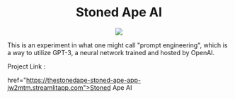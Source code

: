 <div align="center"> 
  <h1 align ="center">Stoned Ape AI</h1>
 
  <img src="https://img.shields.io/badge/-Python-red"></div>

This is an experiment in what one might call "prompt engineering", which is a way to utilize GPT-3, a neural network trained and hosted by OpenAI.

Project Link :

href="https://thestonedape-stoned-ape-app-jw2mtm.streamlitapp.com">Stoned Ape AI</a>
